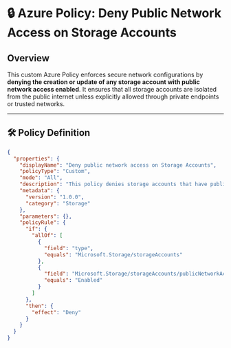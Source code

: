 # 🔒 Azure Policy: Deny Public Network Access on Storage Accounts

## Overview
This custom Azure Policy enforces secure network configurations by **denying the creation or update of any storage account with public network access enabled**. It ensures that all storage accounts are isolated from the public internet unless explicitly allowed through private endpoints or trusted networks.

---

## 🛠️ Policy Definition

```json
{
  "properties": {
    "displayName": "Deny public network access on Storage Accounts",
    "policyType": "Custom",
    "mode": "All",
    "description": "This policy denies storage accounts that have public network access enabled.",
    "metadata": {
      "version": "1.0.0",
      "category": "Storage"
    },
    "parameters": {},
    "policyRule": {
      "if": {
        "allOf": [
          {
            "field": "type",
            "equals": "Microsoft.Storage/storageAccounts"
          },
          {
            "field": "Microsoft.Storage/storageAccounts/publicNetworkAccess",
            "equals": "Enabled"
          }
        ]
      },
      "then": {
        "effect": "Deny"
      }
    }
  }
}
